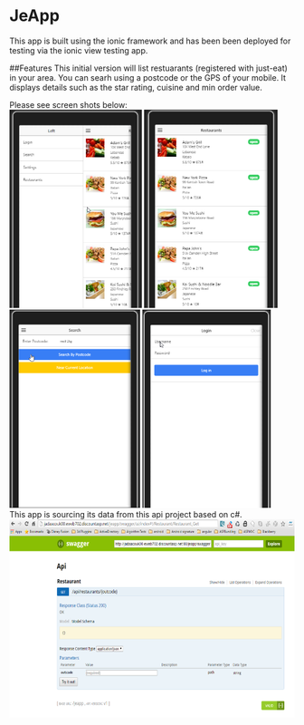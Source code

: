 # JeApp

This app is built using the ionic framework and has been been deployed for testing via the ionic view testing app. 

##Features
This initial version will list  restuarants (registered with just-eat) in your area.
You can searh using a postcode or the GPS of your mobile. It displays details such as the star rating,
cuisine and min order value.

Please see screen shots below:<br/>
<img src="https://github.com/ojwiya/JeApp/blob/master/ionic/ScreenShots/Menu%20Options.png" height=350>
<img src="https://github.com/ojwiya/JeApp/blob/master/ionic/ScreenShots/Restaurant%20List.png" height=350 >
<img src="https://github.com/ojwiya/JeApp/blob/master/ionic/ScreenShots/Search%20Restaurants%20(GPS%20or%20Postcode).png" height=350  >
<img src="https://github.com/ojwiya/JeApp/blob/master/ionic/ScreenShots/login%20mock.png" height=350  >
<br/>
 This app is sourcing its data from this api project based on c#.
<img src="https://github.com/ojwiya/JeApp/blob/master/ionic/ScreenShots/RestaurantBackedService_Api.png" height=350  >
